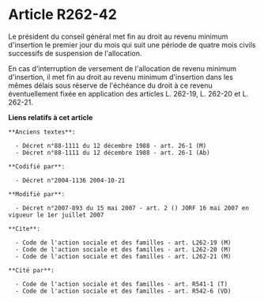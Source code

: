 # Article R262-42

Le président du conseil général met fin au droit au revenu minimum d'insertion le premier jour du mois qui suit une période
de quatre mois civils successifs de suspension de l'allocation.

En cas d'interruption de versement de l'allocation de revenu minimum d'insertion, il met fin au droit au revenu minimum
d'insertion dans les mêmes délais sous réserve de l'échéance du droit à ce revenu éventuellement fixée en application des
articles L. 262-19, L. 262-20 et L. 262-21.

**Liens relatifs à cet article**

	**Anciens textes**:

	  - Décret n°88-1111 du 12 décembre 1988 - art. 26-1 (M)
	  - Décret n°88-1111 du 12 décembre 1988 - art. 26-1 (Ab)

	**Codifié par**:

	  - Décret n°2004-1136 2004-10-21

	**Modifié par**:

	  - Décret n°2007-893 du 15 mai 2007 - art. 2 () JORF 16 mai 2007 en vigueur le 1er juillet 2007

	**Cite**:

	  - Code de l'action sociale et des familles - art. L262-19 (M)
	  - Code de l'action sociale et des familles - art. L262-20 (M)
	  - Code de l'action sociale et des familles - art. L262-21 (M)

	**Cité par**:

	  - Code de l'action sociale et des familles - art. R541-1 (T)
	  - Code de l'action sociale et des familles - art. R542-6 (VD)
